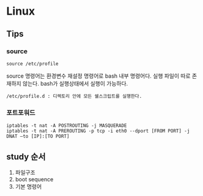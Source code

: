 # Linux
## Tips
### source
```
source /etc/profile
```
source 명령어는 환경변수 재설정 명령어로 bash 내부 명령어다. 실행 파일이 따로 존재하지 않는다. bash가 실행상태에서 실행이 가능하다.
```
/etc/profile.d : 디렉토리 안에 모든 쉘스크립트를 실행한다. 
```
### 포트포워드
```
iptables -t nat -A POSTROUTING -j MASQUERADE 
iptables -t nat -A PREROUTING -p tcp -i eth0 --dport [FROM PORT] -j DNAT —to [IP]:[TO PORT] 
```


## study 순서
1. 파일구조
1. boot sequence 
1. 기본 명령어 
